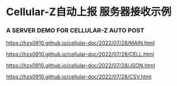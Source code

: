 # Cellular-Z自动上报 服务器接收示例
### A SERVER DEMO FOR CELLULAR-Z AUTO POST

https://hzx0910.github.io/cellular-doc/2022/07/28/MAIN.html

https://hzx0910.github.io/cellular-doc/2022/07/28/CELL.html

https://hzx0910.github.io/cellular-doc/2022/07/28/JSON.html

https://hzx0910.github.io/cellular-doc/2022/07/28/CSV.html

